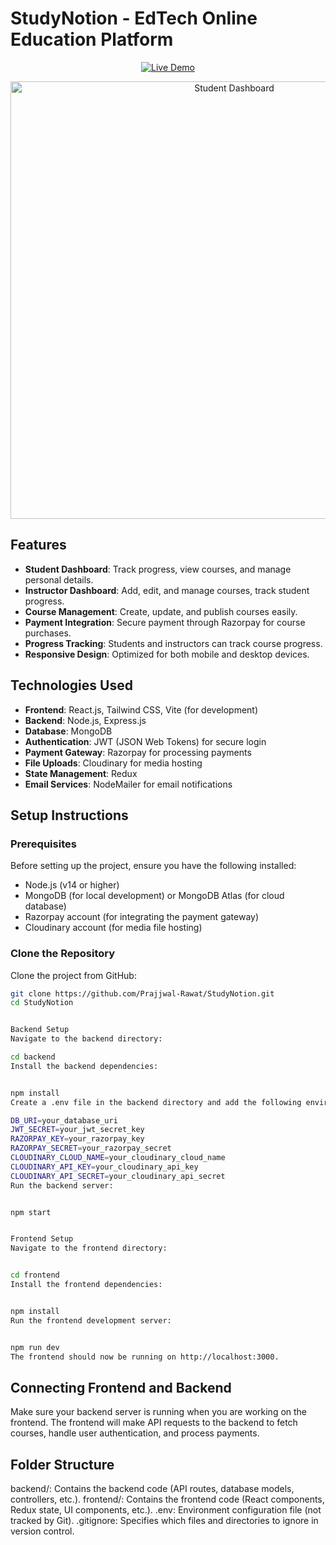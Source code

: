 <p align="center">
  <h1><strong>StudyNotion - EdTech Online Education Platform</strong></h1>
</p>

<p align="center">
  <a href="https://study-notion-ed-tech-an-online-education-platform-hdjsubxky.vercel.app" target="_blank">
    <img src="https://img.shields.io/badge/Live%20Demo-Click%20Here-brightgreen?style=for-the-badge" alt="Live Demo">
  </a>
</p>

<p align="center"> <img src="FrontEnd/src/assets/Screenshots/StudyNotion-Home.jpg" alt="Student Dashboard" width="700">

## **Features**

- **Student Dashboard**: Track progress, view courses, and manage personal details.
- **Instructor Dashboard**: Add, edit, and manage courses, track student progress.
- **Course Management**: Create, update, and publish courses easily.
- **Payment Integration**: Secure payment through Razorpay for course purchases.
- **Progress Tracking**: Students and instructors can track course progress.
- **Responsive Design**: Optimized for both mobile and desktop devices.

## **Technologies Used**

- **Frontend**: React.js, Tailwind CSS, Vite (for development)
- **Backend**: Node.js, Express.js
- **Database**: MongoDB
- **Authentication**: JWT (JSON Web Tokens) for secure login
- **Payment Gateway**: Razorpay for processing payments
- **File Uploads**: Cloudinary for media hosting
- **State Management**: Redux
- **Email Services**: NodeMailer for email notifications

## **Setup Instructions**

### **Prerequisites**

Before setting up the project, ensure you have the following installed:

- Node.js (v14 or higher)
- MongoDB (for local development) or MongoDB Atlas (for cloud database)
- Razorpay account (for integrating the payment gateway)
- Cloudinary account (for media file hosting)

### **Clone the Repository**

Clone the project from GitHub:

```bash
git clone https://github.com/Prajjwal-Rawat/StudyNotion.git
cd StudyNotion


Backend Setup
Navigate to the backend directory:

cd backend
Install the backend dependencies:


npm install
Create a .env file in the backend directory and add the following environment variables:

DB_URI=your_database_uri
JWT_SECRET=your_jwt_secret_key
RAZORPAY_KEY=your_razorpay_key
RAZORPAY_SECRET=your_razorpay_secret
CLOUDINARY_CLOUD_NAME=your_cloudinary_cloud_name
CLOUDINARY_API_KEY=your_cloudinary_api_key
CLOUDINARY_API_SECRET=your_cloudinary_api_secret
Run the backend server:


npm start


Frontend Setup
Navigate to the frontend directory:


cd frontend
Install the frontend dependencies:


npm install
Run the frontend development server:


npm run dev
The frontend should now be running on http://localhost:3000.
```

## **Connecting Frontend and Backend**
Make sure your backend server is running when you are working on the frontend. The frontend will make API requests to the backend to fetch courses, handle user authentication, and process payments.

## **Folder Structure**
backend/: Contains the backend code (API routes, database models, controllers, etc.).
frontend/: Contains the frontend code (React components, Redux state, UI components, etc.).
.env: Environment configuration file (not tracked by Git).
.gitignore: Specifies which files and directories to ignore in version control.
